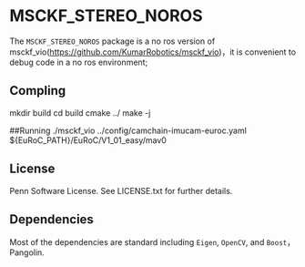 # MSCKF_STEREO_NOROS


The `MSCKF_STEREO_NOROS` package is a no ros version of msckf_vio(https://github.com/KumarRobotics/msckf_vio)，it is convenient to debug code in a no ros environment;

## Compling

mkdir build
cd build
cmake ../
make -j

##Running
./msckf_vio ../config/camchain-imucam-euroc.yaml ${EuRoC_PATH}/EuRoC/V1_01_easy/mav0

## License

Penn Software License. See LICENSE.txt for further details.

## Dependencies

Most of the dependencies are standard including `Eigen`, `OpenCV`, and `Boost`，Pangolin. 

